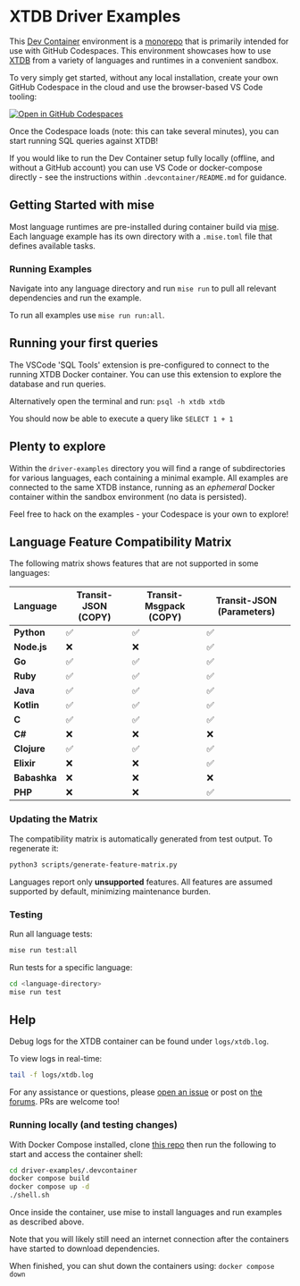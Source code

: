 # XTDB Driver Examples

This [Dev Container](https://containers.dev/) environment is a [monorepo](https://github.com/xtdb/driver-examples) that is primarily intended for use with GitHub Codespaces. This environment showcases how to use [XTDB](https://xtdb.com/) from a variety of languages and runtimes in a convenient sandbox.

To very simply get started, without any local installation, create your own GitHub Codespace in the cloud and use the browser-based VS Code tooling:

[![Open in GitHub Codespaces](https://github.com/codespaces/badge.svg)](https://codespaces.new/xtdb/driver-examples)

Once the Codespace loads (note: this can take several minutes), you can start running SQL queries against XTDB!

If you would like to run the Dev Container setup fully locally (offline, and without a GitHub account) you can use VS Code or docker-compose directly - see the instructions within `.devcontainer/README.md` for guidance.

## Getting Started with mise

Most language runtimes are pre-installed during container build via [mise](https://mise.jdx.dev). Each language example has its own directory with a `.mise.toml` file that defines available tasks.

### Running Examples

Navigate into any language directory and run `mise run` to pull all relevant dependencies and run the example.

To run all examples use `mise run run:all`.

## Running your first queries

The VSCode 'SQL Tools' extension is pre-configured to connect to the running XTDB Docker container. You can use this extension to explore the database and run queries.

Alternatively open the terminal and run: `psql -h xtdb xtdb`

You should now be able to execute a query like `SELECT 1 + 1`

## Plenty to explore

Within the `driver-examples` directory you will find a range of subdirectories for various languages, each containing a minimal example. All examples are connected to the same XTDB instance, running as an *ephemeral* Docker container within the sandbox environment (no data is persisted).

Feel free to hack on the examples - your Codespace is your own to explore!

## Language Feature Compatibility Matrix

The following matrix shows features that are not supported in some languages:

| Language | Transit-JSON (COPY) | Transit-Msgpack (COPY) | Transit-JSON (Parameters) |
|----------|---------------------|------------------------|---------------------------|
| **Python** | ✅ | ✅ | ✅ |
| **Node.js** | ❌ | ❌ | ✅ |
| **Go** | ✅ | ✅ | ✅ |
| **Ruby** | ✅ | ✅ | ✅ |
| **Java** | ✅ | ✅ | ✅ |
| **Kotlin** | ✅ | ✅ | ✅ |
| **C** | ✅ | ✅ | ✅ |
| **C#** | ❌ | ❌ | ❌ |
| **Clojure** | ✅ | ✅ | ✅ |
| **Elixir** | ❌ | ❌ | ✅ |
| **Babashka** | ❌ | ❌ | ❌ |
| **PHP** | ❌ | ❌ | ✅ |

### Updating the Matrix

The compatibility matrix is automatically generated from test output. To regenerate it:

```bash
python3 scripts/generate-feature-matrix.py
```

Languages report only **unsupported** features. All features are assumed supported by default, minimizing maintenance burden.

### Testing

Run all language tests:
```bash
mise run test:all
```

Run tests for a specific language:
```bash
cd <language-directory>
mise run test
```

## Help

Debug logs for the XTDB container can be found under `logs/xtdb.log`.

To view logs in real-time:
```bash
tail -f logs/xtdb.log
```

For any assistance or questions, please [open an issue](https://github.com/xtdb/driver-examples) or post on [the forums](https://discuss.xtdb.com/). PRs are welcome too!

### Running locally (and testing changes)

With Docker Compose installed, clone [this repo](https://github.com/xtdb/driver-examples) then run the following to start and access the container shell:

```bash
cd driver-examples/.devcontainer
docker compose build
docker compose up -d
./shell.sh
```

Once inside the container, use mise to install languages and run examples as described above.

Note that you will likely still need an internet connection after the containers have started to download dependencies.

When finished, you can shut down the containers using: `docker compose down`
